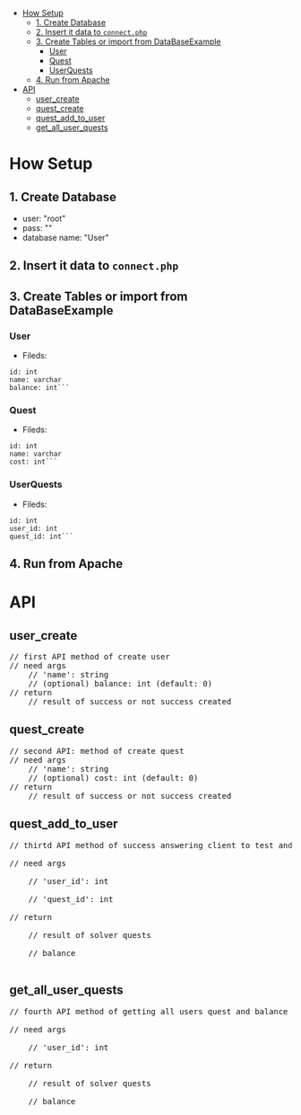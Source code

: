 - [How Setup](#how-setup)
  - [1. Create Database](#1-create-database)
  - [2. Insert it data to `connect.php`](#2-insert-it-data-to-connectphp)
  - [3. Create Tables or import from DataBaseExample](#3-create-tables-or-import-from-databaseexample)
    - [User](#user)
    - [Quest](#quest)
    - [UserQuests](#userquests)
  - [4. Run from Apache](#4-run-from-apache)
- [API](#api)
  - [user\_create](#user_create)
  - [quest\_create](#quest_create)
  - [quest\_add\_to\_user](#quest_add_to_user)
  - [get\_all\_user\_quests](#get_all_user_quests)



# How Setup

## 1. Create Database
* user: "root"
* pass: ""
* database name: "User"

## 2. Insert it data to `connect.php`

## 3. Create Tables or import from DataBaseExample

### User

- Fileds:

```mysql
id: int
name: varchar
balance: int```
```


### Quest

- Fileds:

```mysql
id: int
name: varchar
cost: int```
```




### UserQuests

- Fileds:

```mysql
id: int
user_id: int
quest_id: int```
```

## 4. Run from Apache



# API

## user_create
<pre>
// first API method of create user
// need args
    // 'name': string
    // (optional) balance: int (default: 0)
// return 
    // result of success or not success created
</pre>

## quest_create
<pre>
// second API: method of create quest
// need args
    // 'name': string
    // (optional) cost: int (default: 0)
// return 
    // result of success or not success created
</pre>

## quest_add_to_user
<pre>
// thirtd API method of success answering client to test and updating of solved quests of gived user  <br />
// need args  <br />
    // 'user_id': int  <br />
    // 'quest_id': int  <br />
// return  <br />
    // result of solver quests  <br />
    // balance  <br />
</pre>

## get_all_user_quests
<pre>
// fourth API method of getting all users quest and balance  <br />
// need args  <br />
    // 'user_id': int  <br />
// return  <br />
    // result of solver quests  <br />
    // balance  <br />
</pre>